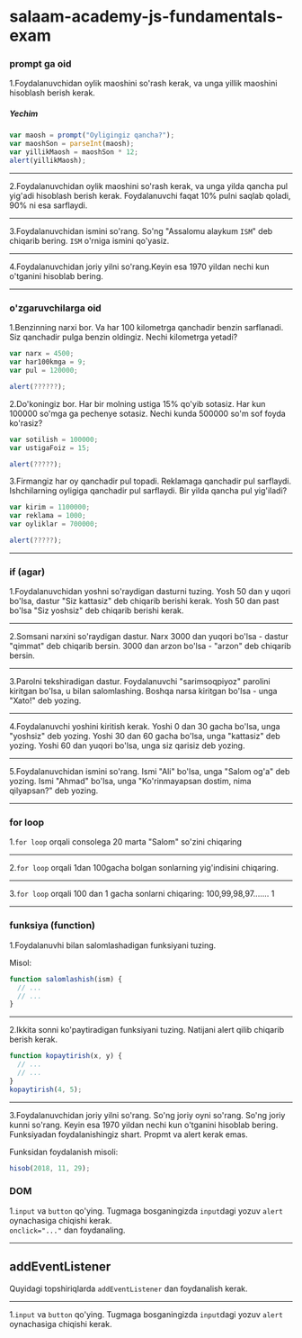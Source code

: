 # salaam-academy-js-fundamentals-exam
### prompt ga oid
1.Foydalanuvchidan oylik maoshini so'rash kerak, va unga yillik maoshini hisoblash berish kerak.
##### Yechim
```javascript
var maosh = prompt("Oyligingiz qancha?");
var maoshSon = parseInt(maosh);
var yillikMaosh = maoshSon * 12;
alert(yillikMaosh);
```

---

2.Foydalanuvchidan oylik maoshini so'rash kerak, va unga yilda qancha pul yig'adi hisoblash berish kerak. Foydalanuvchi faqat 10% pulni saqlab qoladi, 90% ni esa sarflaydi.

---

3.Foydalanuvchidan ismini so'rang. So'ng "Assalomu alaykum `ISM`" deb chiqarib bering. `ISM` o'rniga ismini qo'yasiz.

---

4.Foydalanuvchidan joriy yilni so'rang.Keyin esa 1970 yildan nechi kun o'tganini hisoblab bering.

---

### o'zgaruvchilarga oid

1.Benzinning narxi bor. Va har 100 kilometrga qanchadir benzin sarflanadi. Siz qanchadir pulga benzin oldingiz. Nechi kilometrga yetadi?
```js
var narx = 4500;
var har100kmga = 9;
var pul = 120000;

alert(??????);
```

2.Do'koningiz bor. Har bir molning ustiga 15% qo'yib sotasiz. Har kun 100000 so'mga ga pechenye sotasiz. Nechi kunda 500000 so'm sof foyda ko'rasiz?
```js
var sotilish = 100000;
var ustigaFoiz = 15;

alert(?????);
```

3.Firmangiz har oy qanchadir pul topadi. Reklamaga qanchadir pul sarflaydi. Ishchilarning oyligiga qanchadir pul sarflaydi. Bir yilda qancha pul yig'iladi?
```js
var kirim = 1100000;
var reklama = 1000;
var oyliklar = 700000;

alert(?????);
```

---

### if (agar)
1.Foydalanuvchidan yoshni so'raydigan dasturni tuzing. Yosh 50 dan y uqori bo'lsa, dastur "Siz kattasiz" deb chiqarib berishi kerak. Yosh 50 dan past bo'lsa "Siz yoshsiz" deb chiqarib berishi kerak.

---

2.Somsani narxini so'raydigan dastur. Narx 3000 dan yuqori bo'lsa - dastur "qimmat" deb chiqarib bersin. 3000 dan arzon bo'lsa - "arzon" deb chiqarib bersin.

---

3.Parolni tekshiradigan dastur. Foydalanuvchi "sarimsoqpiyoz" parolini kiritgan bo'lsa, u bilan salomlashing. Boshqa narsa kiritgan bo'lsa - unga "Xato!" deb yozing.

---

4.Foydalanuvchi yoshini kiritish kerak. Yoshi 0 dan 30 gacha bo'lsa, unga "yoshsiz" deb yozing. Yoshi 30 dan 60 gacha bo'lsa, unga "kattasiz" deb yozing. Yoshi 60 dan yuqori bo'lsa, unga siz qarisiz deb yozing.

---

5.Foydalanuvchidan ismini so'rang. Ismi "Ali" bo'lsa, unga "Salom og'a" deb yozing. Ismi "Ahmad" bo'lsa, unga "Ko'rinmayapsan dostim, nima qilyapsan?" deb yozing.

---

### for loop

1.`for loop` orqali consolega 20 marta "Salom" so'zini chiqaring

---

2.`for loop` orqali 1dan 100gacha bolgan sonlarning yig'indisini chiqaring.

---

3.`for loop` orqali 100 dan 1 gacha sonlarni chiqaring: 100,99,98,97....... 1

---

### funksiya (function)

1.Foydalanuvhi bilan salomlashadigan funksiyani tuzing.

Misol:
```js
function salomlashish(ism) {
  // ...
  // ...
}
```
---

2.Ikkita sonni ko'paytiradigan funksiyani tuzing. Natijani alert qilib chiqarib berish kerak.

```js
function kopaytirish(x, y) {
  // ...
  // ...
}
kopaytirish(4, 5);
```
---

3.Foydalanuvchidan joriy yilni so'rang. So'ng joriy oyni so'rang. So'ng joriy kunni so'rang. Keyin esa 1970 yildan nechi kun o'tganini hisoblab bering. Funksiyadan foydalanishingiz shart. Propmt va alert kerak emas.

Funksidan foydalanish misoli:
```js
hisob(2018, 11, 29);
```

### DOM

1.`input` va `button` qo'ying. Tugmaga bosganingizda `input`dagi yozuv `alert` oynachasiga chiqishi kerak.  
`onclick="..."` dan foydanaling.

---

## addEventListener
Quyidagi topshiriqlarda `addEventListener` dan foydanalish kerak.

---

1.`input` va `button` qo'ying. Tugmaga bosganingizda `input`dagi yozuv `alert` oynachasiga chiqishi kerak.
